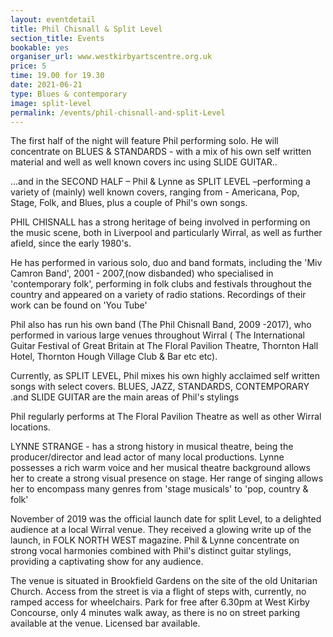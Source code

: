 ```yaml
---
layout: eventdetail
title: Phil Chisnall & Split Level
section_title: Events
bookable: yes
organiser_url: www.westkirbyartscentre.org.uk
price: 5
time: 19.00 for 19.30
date: 2021-06-21
type: Blues & contemporary
image: split-level
permalink: /events/phil-chisnall-and-split-Level
---
```



The first half of the night will feature Phil performing solo. He will concentrate on BLUES & STANDARDS - with a mix of his own self written material and well as well known covers inc using SLIDE GUITAR..

...and in the SECOND HALF – Phil & Lynne as SPLIT LEVEL –performing a variety of (mainly) well known covers, ranging from - Americana, Pop, Stage, Folk, and Blues, plus a couple of Phil's own songs.

PHIL CHISNALL has a strong heritage of being involved in performing on the music scene, both in Liverpool and particularly Wirral, as well as further afield, since the early 1980's.

He has performed in various solo, duo and band formats, including the 'Miv Camron Band', 2001 - 2007,(now disbanded) who specialised in 'contemporary folk', performing in folk
clubs and festivals throughout the country and appeared on a variety of radio stations.  Recordings of their work can be found on 'You Tube'

Phil also has run his own band (The Phil Chisnall Band, 2009 -2017), who performed in various large venues throughout Wirral ( The International Guitar Festival of Great Britain at The Floral Pavilion Theatre,  Thornton Hall Hotel,  Thornton Hough Village Club & Bar etc etc).

Currently, as SPLIT LEVEL, Phil mixes his own highly acclaimed self written songs with select covers. BLUES, JAZZ, STANDARDS, CONTEMPORARY .and SLIDE GUITAR are the main areas of Phil's stylings

Phil regularly performs at The Floral Pavilion Theatre as well as other Wirral locations.

LYNNE STRANGE - has a strong history in musical theatre, being the producer/director and lead actor of many local productions. Lynne possesses a rich warm voice and her musical theatre background allows her to create a strong visual presence on stage. Her range of singing allows her to encompass many genres from 'stage musicals' to 'pop, country & folk'

November of 2019 was the official launch date for split Level, to a delighted audience at a local Wirral venue. They received a glowing write up of the launch, in FOLK NORTH WEST
magazine. Phil & Lynne concentrate on strong vocal harmonies combined with Phil's distinct guitar stylings, providing a captivating show for any audience.


The venue is situated in Brookfield Gardens on the site of the old Unitarian Church. Access from the street is via a flight of steps with, currently, no ramped access for wheelchairs. Park for free after 6.30pm at West Kirby Concourse, only 4 minutes walk away, as there is no on street parking available at the venue. Licensed bar available.
